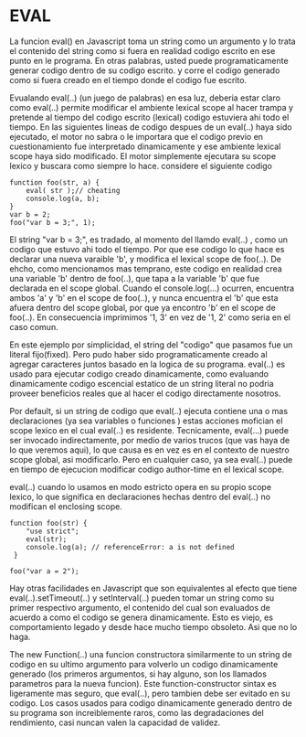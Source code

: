 # EVAL

La funcion eval() en Javascript toma un string como un argumento y
lo trata el contenido del string como si fuera en realidad codigo  escrito
en ese punto en le programa. En otras palabras, usted puede programaticamente
generar codigo dentro de su codigo escrito. y corre el codigo generado
como si fuera creado en el tiempo donde el codigo fue escrito.

Evualando eval(..) (un juego de palabras) en esa luz, deberia estar claro como
eval(..) permite modificar el ambiente lexical scope al hacer trampa y
pretende al tiempo del codigo escrito (lexical) codigo estuviera ahi todo el
tiempo.
En las siguientes lineas de codigo despues de un eval(..) haya sido ejecutado, el motor
no sabra o le importara que el codigo previo en cuestionamiento fue interpretado dinamicamente
y ese ambiente lexical scope haya sido modificado. El motor simplemente ejecutara su scope
lexico y buscara como siempre lo hace.
considere el siguiente codigo

```
function foo(str, a) {
	eval( str );// cheating
	console.log(a, b);
}
var b = 2;
foo("var b = 3;", 1);
```

El string "var b = 3;", es tradado, al momento del llamdo eval(..) , como un codigo que estuvo ahi
todo el tiempo. Por que ese codigo lo que hace es declarar una nueva varaible 'b', y modifica el
lexical scope de foo(..). De ehcho, como mencionamos mas temprano, este codigo en realidad crea una variable
'b' dentro de foo(..), que tapa a la variable 'b' que fue declarada en el scope global.
Cuando el console.log(...) ocurren, encuentra ambos 'a' y 'b' en el scope de foo(..), y nunca encuentra el 'b'
que esta afuera dentro del scope global, por que ya encontro 'b' en el scope de foo(..). En consecuencia imprimimos
'1, 3' en vez de '1, 2' como seria en el caso comun.

En este ejemplo por simplicidad, el string del "codigo" que pasamos fue un literal fijo(fixed). Pero pudo haber sido
programaticamente creado al agregar caracteres juntos basado en la logica de su programa. eval(..) es usado
para ejecutar codigo creado dinamicamente, como evaluando dinamicamente codigo escencial estatico de un string
literal no podria proveer beneficios reales que al hacer el codigo directamente nosotros.

Por default, si un string de codigo que eval(..) ejecuta contiene una o mas declaraciones (ya sea variables o
funciones ) estas acciones mofician el scope lexico en el cual eval(..) es residente. Tecnicamente, eval(...)
puede ser invocado indirectamente, por medio de varios trucos (que vas haya de lo que veremos aqui), lo que causa
es en vez es en el contexto de nuestro scope global, asi modificarlo. Pero en cualquier caso, ya sea eval(..)
puede en tiempo de ejecucion modificar codigo author-time en el lexical scope.

eval(..) cuando lo usamos en modo estricto opera en su propio scope lexico, lo que significa en declaraciones
hechas dentro del eval(..) no modifican el enclosing scope.

```
function foo(str) {
 	"use strict";
 	eval(str);
 	console.log(a); // referenceError: a is not defined
 }

foo("var a = 2");
```
Hay otras facilidades en Javascript que son equivalentes al efecto que tiene eval(..).setTimeout(..) y setInterval(..)
pueden tomar un string como su primer respectivo argumento, el contenido del cual son evaluados de acuerdo
a como el codigo se genera dinamicamente. Esto es viejo, es comportamiento legado y desde hace mucho tiempo obsoleto.
Asi que no lo haga.

The new Function(..) una funcion constructora similarmente to un string de codigo en su ultimo argumento para volverlo
un codigo dinamicamente generado (los primeros argumentos, si hay alguno, son los llamados parametros para la nueva
funcion). Este function-constructor sintax es ligeramente mas seguro, que eval(..), pero tambien debe ser evitado
en su codigo. Los casos usados para codigo dinamicamente generado dentro de su programa son increiblemente raros,
como las degradaciones del rendimiento, casi nuncan valen la capacidad de validez.


